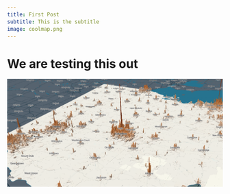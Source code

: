 ```yaml
---
title: First Post
subtitle: This is the subtitle
image: coolmap.png
---
```

<h1> We are testing this out</h1>

<img src="/post-images/coolmap.png" />
